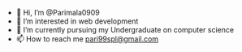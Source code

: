 - 👋 Hi, I’m @Parimala0909
- 👀 I’m interested in web development
- 🌱 I’m currently pursuing my Undergraduate on computer science
- 📫 How to reach me pari99spl@gmail.com

<!---
Parimala0909/Parimala0909 is a ✨ special ✨ repository because its `README.md` (this file) appears on your GitHub profile.
You can click the Preview link to take a look at your changes.
--->
